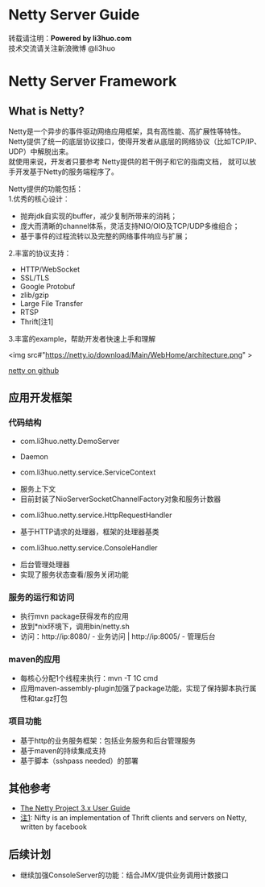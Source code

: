 Netty Server Guide
=====================
转载请注明：**Powered by li3huo.com**  
技术交流请关注新浪微博 @li3huo

# Netty Server Framework

## What is Netty?

Netty是一个异步的事件驱动网络应用框架，具有高性能、高扩展性等特性。  
Netty提供了统一的底层协议接口，使得开发者从底层的网络协议（比如TCP/IP、UDP）中解脱出来。  
就使用来说，开发者只要参考 Netty提供的若干例子和它的指南文档，
就可以放手开发基于Netty的服务端程序了。

Netty提供的功能包括：  
1.优秀的核心设计：
 * 抛弃jdk自实现的buffer，减少复制所带来的消耗；
 * 庞大而清晰的channel体系，灵活支持NIO/OIO及TCP/UDP多维组合；
 * 基于事件的过程流转以及完整的网络事件响应与扩展；

2.丰富的协议支持：
 * HTTP/WebSocket
 * SSL/TLS
 * Google Protobuf
 * zlib/gzip
 * Large File Transfer
 * RTSP
 * Thrift[注1]

3.丰富的example，帮助开发者快速上手和理解

<img src#"https://netty.io/download/Main/WebHome/architecture.png" >

[netty on github](https://github.com/netty/netty)


## 应用开发框架

### 代码结构
* com.li3huo.netty.DemoServer
 - Daemon
* com.li3huo.netty.service.ServiceContext
 - 服务上下文
 - 目前封装了NioServerSocketChannelFactory对象和服务计数器
* com.li3huo.netty.service.HttpRequestHandler
 - 基于HTTP请求的处理器，框架的处理器基类
* com.li3huo.netty.service.ConsoleHandler
 - 后台管理处理器
 - 实现了服务状态查看/服务关闭功能

### 服务的运行和访问
* 执行mvn package获得发布的应用
* 放到*nix环境下，调用bin/netty.sh
* 访问：http://ip:8080/ - 业务访问 | http://ip:8005/ - 管理后台

### maven的应用
* 每核心分配1个线程来执行：mvn -T 1C cmd
* 应用maven-assembly-plugin加强了package功能，实现了保持脚本执行属性和tar.gz打包

### 项目功能

* 基于http的业务服务框架：包括业务服务和后台管理服务
* 基于maven的持续集成支持
* 基于脚本（sshpass needed）的部署

## 其他参考

* [The Netty Project 3.x User Guide](http://static.netty.io/3.6/guide/)
* [注1](https://github.com/facebook/nifty/): Nifty is an implementation of Thrift clients and servers on Netty, written by facebook

## 后续计划

* 继续加强ConsoleServer的功能：结合JMX/提供业务调用计数接口
